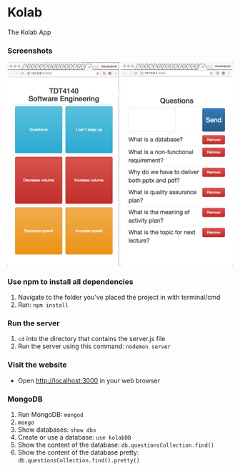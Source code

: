 # Kolab
The Kolab App

### Screenshots
<img src="/screenshots/student-view-2017-02-20.png" alt="alt text" width="250">
<img src="/screenshots/student-questions-2017-02-20.png" alt="alt text" width="250">

### Use npm to install all dependencies
1. Navigate to the folder you've placed the project in with terminal/cmd
2. Run: `npm install`

### Run the server
1. `cd` into the directory that contains the server.js file
2. Run the server using this command: `nodemon server`

### Visit the website
- Open <http://localhost:3000> in your web browser

### MongoDB
1. Run MongoDB: `mongod`
2. `mongo`
3. Show databases: `show dbs`
4. Create or use a database: `use kolabDB`
5. Show the content of the database: `db.questionsCollection.find()`
6. Show the content of the database pretty: `db.questionsCollection.find().pretty()`